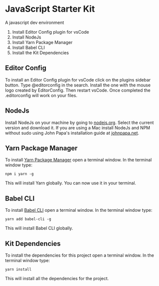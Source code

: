 # JavaScript Starter Kit
A javascript dev environment

1. Install Editor Config plugin for vsCode
2. Install NodeJs
3. Install Yarn Package Manager
4. Install Babel CLI
5. Install the Kit Dependencies


## Editor Config
To install an Editor Config plugin for vsCode click on the plugins sidebar button. Type @editorconfig in the search. Install the one with the mouse logo created by EditorConfig. Then restart vsCode. Once completed the .editorconfig will work on your files.

## NodeJs
Install NodeJs on your machine by going to [nodejs.org](https://nodejs.org). Select the current version and download it. If you are using a Mac install NodeJs and NPM without sudo using John Papa's installation guide at [johnpapa.net](https://johnpapa.net/how-to-use-npm-global-without-sudo-on-osx).

## Yarn Package Manager
To install [Yarn Package Manager](https://yarnpkg.com) open a terminal window. In the terminal window type:
```
npm i yarn -g
```
This will install Yarn globally. You can now use it in your terminal.

## Babel CLI
To install [Babel CLI](https://babeljs.io) open a terminal window. In the terminal window type:
```
yarn add babel-cli -g
```
This will install Babel CLI globally.

## Kit Dependencies
To install the dependencies for this project open a terminal window. In the terminal window type:
```
yarn install
```
This will install all the dependencies for the project.
